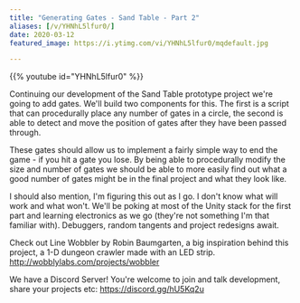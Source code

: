 ```yaml
---
title: "Generating Gates - Sand Table - Part 2"
aliases: [/v/YHNhL5lfur0/]
date: 2020-03-12
featured_image: https://i.ytimg.com/vi/YHNhL5lfur0/mqdefault.jpg

---
```


{{% youtube id="YHNhL5lfur0" %}}

Continuing our development of the Sand Table prototype project we're going to add gates. We'll build two components for this. The first is a script that can procedurally place any number of gates in a circle, the second is able to detect and move the position of gates after they have been passed through.

These gates should allow us to implement a fairly simple way to end the game - if you hit a gate you lose. By being able to procedurally modify the size and number of gates we should be able to more easily find out what a good number of gates might be in the final project and what they look like.

I should also mention, I'm figuring this out as I go. I don't know what will work and what won't. We'll be poking at most of the Unity stack for the first part and learning electronics as we go (they're not something I'm that familiar with). Debuggers, random tangents and project redesigns await.

Check out Line Wobbler by Robin Baumgarten, a big inspiration behind this project, a 1-D dungeon crawler made with an LED strip. http://wobblylabs.com/projects/wobbler

We have a Discord Server! You're welcome to join and talk development, share your projects etc: https://discord.gg/hU5Kq2u
